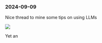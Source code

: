 ### 2024-09-09
Nice thread to mine some tips on using LLMs

![](https://x.com/simonw/status/1832944559162269990)

Yet an